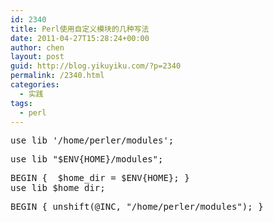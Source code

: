 ```yaml
---
id: 2340
title: Perl使用自定义模块的几种写法
date: 2011-04-27T15:28:24+00:00
author: chen
layout: post
guid: http://blog.yikuyiku.com/?p=2340
permalink: /2340.html
categories:
  - 实践
tags:
  - perl
---
```

<pre class="brush: perl">use lib '/home/perler/modules';
</pre>

<pre class="brush: perl">use lib "$ENV{HOME}/modules";
</pre>

<pre class="brush: perl">BEGIN {  $home_dir = $ENV{HOME}; }
use lib $home_dir;
</pre>

<pre class="brush: perl">BEGIN { unshift(@INC, "/home/perler/modules"); }
</pre>